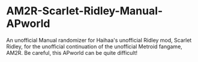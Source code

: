 # AM2R-Scarlet-Ridley-Manual-APworld
An unofficial Manual randomizer for Haihaa's unofficial Ridley mod, Scarlet Ridley, for the unofficial continuation of the unofficial Metroid fangame, AM2R. Be careful, this APworld can be quite difficult!
